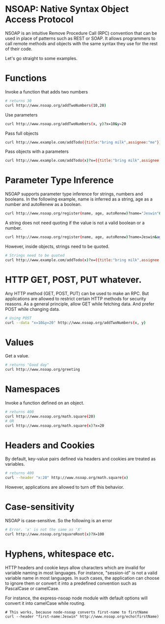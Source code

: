 # NSOAP: Native Syntax Object Access Protocol

NSOAP is an intuitive Remove Procedure Call (RPC) convention that can be used in place of patterns such as REST or SOAP. It allows programmers to call remote methods and objects with the same syntax they use for the rest of their code.

Let's go straight to some examples.

# Functions

Invoke a function that adds two numbers
```bash
# returns 30
curl http://www.nsoap.org/addTwoNumbers(10,20)
```

Use parameters
```bash
curl http://www.nsoap.org/addTwoNumbers(x, y)?x=10&y=20
```

Pass full objects
```bash
curl http://www.example.com/addTodo({title:"bring milk",assignee:"me"})
```

Pass objects with a parameters
```bash
curl http://www.example.com/addTodo(x)?x=({title:"bring milk",assignee:"me"})
```

# Parameter Type Inference

NSOAP supports parameter type inference for strings, numbers and booleans.
In the following example, name is inferred as a string, age as a number and autoRenew as a boolean.

```bash
curl http://www.nsoap.org/register(name, age, autoRenew)?name="Jeswin"&age=20&autoRenew=true
```

A string does not need quoting if the value is not a valid boolean or a number.
```bash
curl http://www.nsoap.org/register(name, age, autoRenew)?name=Jeswin&age=20&autoRenew=true
```

However, inside objects, strings need to be quoted.
```bash
# Strings need to be quoted
curl http://www.example.com/addTodo(x)?x=({title:"bring milk",assignee:"me"})
```

# HTTP GET, POST, PUT whatever.

Any HTTP method (GET, POST, PUT) can be used to make an RPC. But applications are allowed to restrict certain HTTP
methods for security reasons. As a general principle, allow GET while fetching data. And prefer POST while changing
data.

```bash
# Using POST
curl --data "x=10&y=20" http://www.nsoap.org/addTwoNumbers(x, y)
```

# Values

Get a value.
```bash
# returns "Good day"
curl http://www.nsoap.org/greeting
```

# Namespaces

Invoke a function defined on an object.
```bash
# returns 400
curl http://www.nsoap.org/math.square(20)
# OR
curl http://www.nsoap.org/math.square(x)?x=20
```

# Headers and Cookies

By default, key-value pairs defined via headers and cookies are treated as variables.
```bash
# returns 400
curl --header "x:20" http://www.nsoap.org/math.square(x)
```

However, applications are allowed to turn off this behavior.

# Case-sensitivity

NSOAP is case-sensitive. So the following is an error
```bash
# Error. 'x' is not the same as 'X'
curl http://www.nsoap.org/squareRoot(x)?X=100
```

# Hyphens, whitespace etc.

HTTP headers and cookie keys allow characters which are invalid for variable naming in most languages. For instance,
"session-id" is not a valid variable name in most languages. In such cases, the application can choose to ignore them or convert it into a predefined convention such as PascalCase or camelCase.

For instance, the express-nsoap node module with default options will convert it into camelCase while routing.
```
# This works, because node-nsoap converts first-name to firstName
curl --header "first-name:Jeswin" http://www.nsoap.org/echo(firstName)
```
